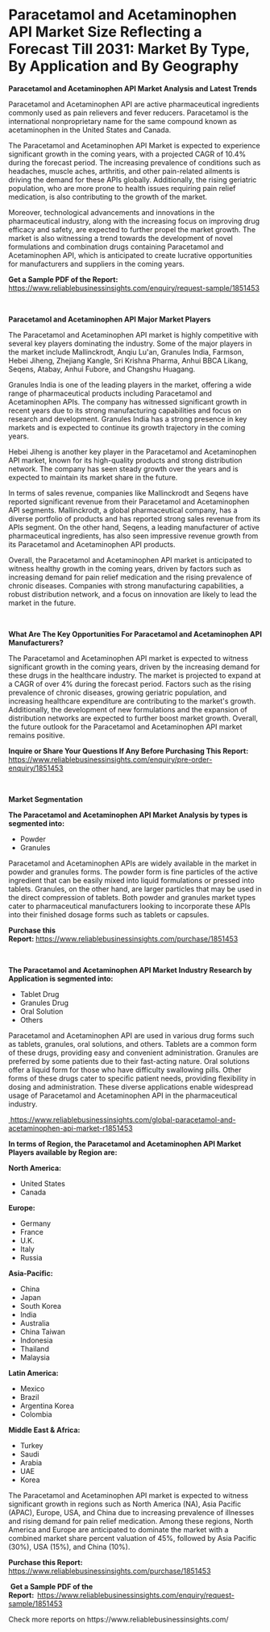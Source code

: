 <p><h1>Paracetamol and Acetaminophen API Market Size Reflecting a Forecast Till 2031: Market By Type, By Application and By Geography</h1></p><p><strong>Paracetamol and Acetaminophen API Market Analysis and Latest Trends</strong></p>
<p><p>Paracetamol and Acetaminophen API are active pharmaceutical ingredients commonly used as pain relievers and fever reducers. Paracetamol is the international nonproprietary name for the same compound known as acetaminophen in the United States and Canada. </p><p>The Paracetamol and Acetaminophen API Market is expected to experience significant growth in the coming years, with a projected CAGR of 10.4% during the forecast period. The increasing prevalence of conditions such as headaches, muscle aches, arthritis, and other pain-related ailments is driving the demand for these APIs globally. Additionally, the rising geriatric population, who are more prone to health issues requiring pain relief medication, is also contributing to the growth of the market.</p><p>Moreover, technological advancements and innovations in the pharmaceutical industry, along with the increasing focus on improving drug efficacy and safety, are expected to further propel the market growth. The market is also witnessing a trend towards the development of novel formulations and combination drugs containing Paracetamol and Acetaminophen API, which is anticipated to create lucrative opportunities for manufacturers and suppliers in the coming years.</p></p>
<p><strong>Get a Sample PDF of the Report:&nbsp;</strong> <a href="https://www.reliablebusinessinsights.com/enquiry/request-sample/1851453">https://www.reliablebusinessinsights.com/enquiry/request-sample/1851453</a></p>
<p>&nbsp;</p>
<p><strong>Paracetamol and Acetaminophen API Major Market Players</strong></p>
<p><p>The Paracetamol and Acetaminophen API market is highly competitive with several key players dominating the industry. Some of the major players in the market include Mallinckrodt, Anqiu Lu'an, Granules India, Farmson, Hebei Jiheng, Zhejiang Kangle, Sri Krishna Pharma, Anhui BBCA Likang, Seqens, Atabay, Anhui Fubore, and Changshu Huagang.</p><p>Granules India is one of the leading players in the market, offering a wide range of pharmaceutical products including Paracetamol and Acetaminophen APIs. The company has witnessed significant growth in recent years due to its strong manufacturing capabilities and focus on research and development. Granules India has a strong presence in key markets and is expected to continue its growth trajectory in the coming years.</p><p>Hebei Jiheng is another key player in the Paracetamol and Acetaminophen API market, known for its high-quality products and strong distribution network. The company has seen steady growth over the years and is expected to maintain its market share in the future.</p><p>In terms of sales revenue, companies like Mallinckrodt and Seqens have reported significant revenue from their Paracetamol and Acetaminophen API segments. Mallinckrodt, a global pharmaceutical company, has a diverse portfolio of products and has reported strong sales revenue from its APIs segment. On the other hand, Seqens, a leading manufacturer of active pharmaceutical ingredients, has also seen impressive revenue growth from its Paracetamol and Acetaminophen API products.</p><p>Overall, the Paracetamol and Acetaminophen API market is anticipated to witness healthy growth in the coming years, driven by factors such as increasing demand for pain relief medication and the rising prevalence of chronic diseases. Companies with strong manufacturing capabilities, a robust distribution network, and a focus on innovation are likely to lead the market in the future.</p></p>
<p>&nbsp;</p>
<p><strong>What Are The Key Opportunities For Paracetamol and Acetaminophen API Manufacturers?</strong></p>
<p><p>The Paracetamol and Acetaminophen API market is expected to witness significant growth in the coming years, driven by the increasing demand for these drugs in the healthcare industry. The market is projected to expand at a CAGR of over 4% during the forecast period. Factors such as the rising prevalence of chronic diseases, growing geriatric population, and increasing healthcare expenditure are contributing to the market's growth. Additionally, the development of new formulations and the expansion of distribution networks are expected to further boost market growth. Overall, the future outlook for the Paracetamol and Acetaminophen API market remains positive.</p></p>
<p><strong>Inquire or Share Your Questions If Any Before Purchasing This Report:</strong> <a href="https://www.reliablebusinessinsights.com/enquiry/pre-order-enquiry/1851453">https://www.reliablebusinessinsights.com/enquiry/pre-order-enquiry/1851453</a></p>
<p>&nbsp;</p>
<p><strong>Market Segmentation</strong></p>
<p><strong>The Paracetamol and Acetaminophen API Market Analysis by types is segmented into:</strong></p>
<p><ul><li>Powder</li><li>Granules</li></ul></p>
<p><p>Paracetamol and Acetaminophen APIs are widely available in the market in powder and granules forms. The powder form is fine particles of the active ingredient that can be easily mixed into liquid formulations or pressed into tablets. Granules, on the other hand, are larger particles that may be used in the direct compression of tablets. Both powder and granules market types cater to pharmaceutical manufacturers looking to incorporate these APIs into their finished dosage forms such as tablets or capsules.</p></p>
<p><strong>Purchase this Report:&nbsp;</strong><a href="https://www.reliablebusinessinsights.com/purchase/1851453">https://www.reliablebusinessinsights.com/purchase/1851453</a></p>
<p>&nbsp;</p>
<p><strong>The Paracetamol and Acetaminophen API Market Industry Research by Application is segmented into:</strong></p>
<p><ul><li>Tablet Drug</li><li>Granules Drug</li><li>Oral Solution</li><li>Others</li></ul></p>
<p><p>Paracetamol and Acetaminophen API are used in various drug forms such as tablets, granules, oral solutions, and others. Tablets are a common form of these drugs, providing easy and convenient administration. Granules are preferred by some patients due to their fast-acting nature. Oral solutions offer a liquid form for those who have difficulty swallowing pills. Other forms of these drugs cater to specific patient needs, providing flexibility in dosing and administration. These diverse applications enable widespread usage of Paracetamol and Acetaminophen API in the pharmaceutical industry.</p></p>
<p><a href="https://www.reliablebusinessinsights.com/global-paracetamol-and-acetaminophen-api-market-r1851453">&nbsp;https://www.reliablebusinessinsights.com/global-paracetamol-and-acetaminophen-api-market-r1851453</a></p>
<p><strong>In terms of Region, the Paracetamol and Acetaminophen API Market Players available by Region are:</strong></p>
<p>
    <p> <strong> North America: </strong>
        <ul>
            <li>United States</li>
            <li>Canada</li>
        </ul>
        </p> 
    <p> <strong> Europe: </strong>
        <ul>
            <li>Germany</li>
            <li>France</li>
            <li>U.K.</li>
            <li>Italy</li>
            <li>Russia</li>
        </ul>
        </p> 
    <p> <strong> Asia-Pacific: </strong>
        <ul>
            <li>China</li>
            <li>Japan</li>
            <li>South Korea</li>
            <li>India</li>
            <li>Australia</li>
            <li>China Taiwan</li>
            <li>Indonesia</li>
            <li>Thailand</li>
            <li>Malaysia</li>
        </ul>
        </p> 
    <p> <strong> Latin America: </strong>
        <ul>
            <li>Mexico</li>
            <li>Brazil</li>
            <li>Argentina Korea</li>
            <li>Colombia</li>
        </ul>
        </p> 
    <p> <strong> Middle East & Africa: </strong>
        <ul>
            <li>Turkey</li>
            <li>Saudi</li>
            <li>Arabia</li>
            <li>UAE</li>
            <li>Korea</li>
        </ul>
    </p>
    </p>
<p><p>The Paracetamol and Acetaminophen API market is expected to witness significant growth in regions such as North America (NA), Asia Pacific (APAC), Europe, USA, and China due to increasing prevalence of illnesses and rising demand for pain relief medication. Among these regions, North America and Europe are anticipated to dominate the market with a combined market share percent valuation of 45%, followed by Asia Pacific (30%), USA (15%), and China (10%).</p></p>
<p><strong>Purchase this Report: </strong><a href="https://www.reliablebusinessinsights.com/purchase/1851453">https://www.reliablebusinessinsights.com/purchase/1851453</a></p>
<p>&nbsp;<strong>Get a Sample PDF of the Report:&nbsp;&nbsp;</strong><a href="https://www.reliablebusinessinsights.com/enquiry/request-sample/1851453">https://www.reliablebusinessinsights.com/enquiry/request-sample/1851453</a></p>
<p><strong></strong></p>
<p>Check more reports on https://www.reliablebusinessinsights.com/</p>